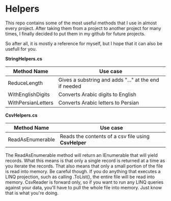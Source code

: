 # Helpers

This repo contains some of the most useful methods that I use in almost every project.
After taking them from a project to another project for many times, I finally decided to put them in my github for future projects.

So after all, it is mostly a reference for myself, but I hope that it can also be usefull for you.


**StringHelpers.cs**

| Method Name        | Use case												  |
| ------------------ | ------------------------------------------------------ |
| ReduceLength       | Gives a substring and adds "..." at the end if needed  |
| WithEnglishDigits  | Converts Arabic digits to English  	            	  |
| WithPersianLetters | Converts Arabic letters to Persian	              	  |



**CsvHelpers.cs**

| Method Name        | Use case												  |
| ------------------ | ------------------------------------------------------ |
| ReadAsEnumerable   | Reads the contents of a csv file using **CsvHelper**   |

The ReadAsEnumerable method will return an IEnumerable<T> that will yield records. What this means is that only a single record is returned at a time as you iterate the records. That also means that only a small portion of the file is read into memory. Be careful though. If you do anything that executes a LINQ projection, such as calling .ToList(), the entire file will be read into memory. CsvReader is forward only, so if you want to run any LINQ queries against your data, you'll have to pull the whole file into memory. Just know that is what you're doing.


